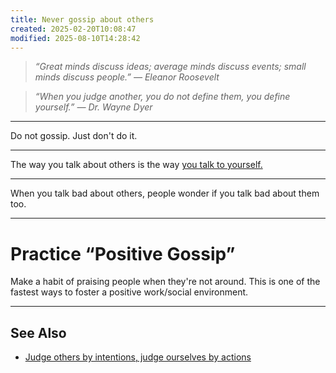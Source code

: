 ```yaml
---
title: Never gossip about others
created: 2025-02-20T10:08:47
modified: 2025-08-10T14:28:42
---
```


> _“Great minds discuss ideas; average minds discuss events; small minds discuss people.” — Eleanor Roosevelt_

> _“When you judge another, you do not define them, you define yourself.” — Dr. Wayne Dyer_

---

Do not gossip. Just don't do it.

---

The way you talk about others is the way [you talk to yourself.](be-careful-how-you-are-talking-to-yourself.md)

---

When you talk bad about others, people wonder if you talk bad about them too.

---

# Practice “Positive Gossip”

Make a habit of praising people when they're not around. This is one of the fastest ways to foster a positive work/social environment.

---

## See Also

* [Judge others by intentions, judge ourselves by actions](Judge%20others%20by%20intentions,%20judge%20ourselves%20by%20actions.md)
